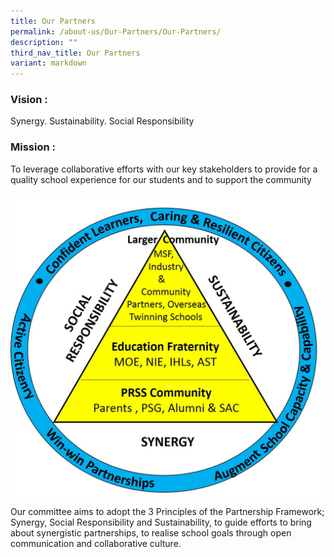 ```yaml
---
title: Our Partners
permalink: /about-us/Our-Partners/Our-Partners/
description: ""
third_nav_title: Our Partners
variant: markdown
---
```

### Vision : 
Synergy. Sustainability. Social Responsibility

### Mission : 
To leverage collaborative efforts with our key stakeholders to provide for a quality school experience for our students and to support the community

![](/images/Framework%2016%20Nov%202018.jpeg)

Our committee aims to adopt the 3 Principles of the Partnership Framework; Synergy, Social Responsibility and Sustainability, to guide efforts to bring about synergistic partnerships, to realise school goals through open communication and collaborative culture.